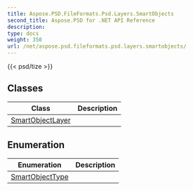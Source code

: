 ```yaml
---
title: Aspose.PSD.FileFormats.Psd.Layers.SmartObjects
second_title: Aspose.PSD for .NET API Reference
description: 
type: docs
weight: 350
url: /net/aspose.psd.fileformats.psd.layers.smartobjects/
---
```

{{< psd/tize >}}


## Classes

| Class | Description |
| --- | --- |
| [SmartObjectLayer](./smartobjectlayer/) |  |
## Enumeration

| Enumeration | Description |
| --- | --- |
| [SmartObjectType](./smartobjecttype/) |  |


